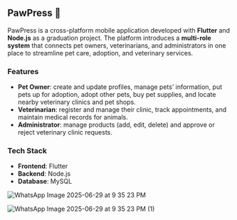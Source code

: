 ## PawPress 🐾

PawPress is a cross-platform mobile application developed with **Flutter** and **Node.js** as a graduation project. The platform introduces a **multi-role system** that connects pet owners, veterinarians, and administrators in one place to streamline pet care, adoption, and veterinary services.

### Features

* **Pet Owner**: create and update profiles, manage pets’ information, put pets up for adoption, adopt other pets, buy pet supplies, and locate nearby veterinary clinics and pet shops.
* **Veterinarian**: register and manage their clinic, track appointments, and maintain medical records for animals.
* **Administrator**: manage products (add, edit, delete) and approve or reject veterinary clinic requests.

### Tech Stack

* **Frontend**: Flutter
* **Backend**: Node.js
* **Database**: MySQL
  
![WhatsApp Image 2025-06-29 at 9 35 23 PM](https://github.com/user-attachments/assets/22f45fdf-4a33-4407-9a5d-ba520fe36be3)

![WhatsApp Image 2025-06-29 at 9 35 23 PM (1)](https://github.com/user-attachments/assets/f8bb3a1d-0c50-443b-a799-0bbbe0882369)
